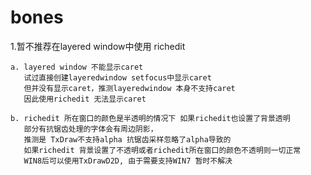 # bones


1.暂不推荐在layered window中使用 richedit

	a. layered window 不能显示caret
	   试过直接创建layeredwindow setfocus中显示caret
	   但并没有显示caret，推测layeredwindow 本身不支持caret
       因此使用richedit 无法显示caret

	b. richedit 所在窗口的颜色是半透明的情况下 如果richedit也设置了背景透明
	   部分有抗锯齿处理的字体会有周边阴影，
	   推测是 TxDraw不支持alpha 抗锯齿采样忽略了alpha导致的
       如果richedit 背景设置了不透明或者richedit所在窗口的颜色不透明则一切正常
       WIN8后可以使用TxDrawD2D, 由于需要支持WIN7 暂时不解决	   


